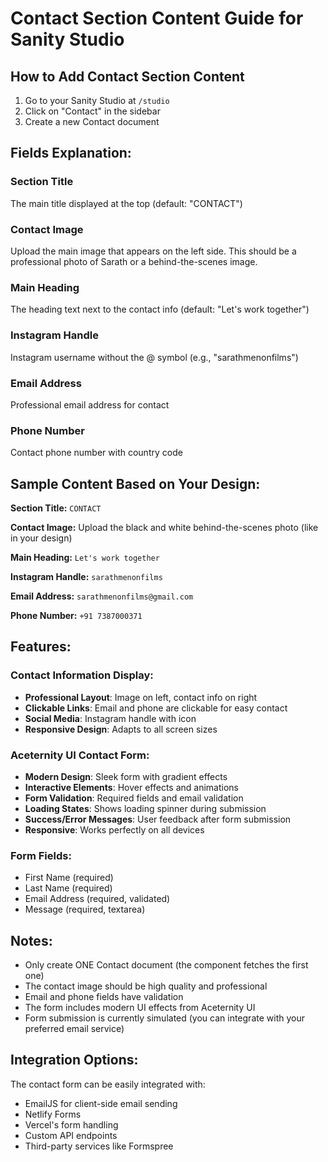 # Contact Section Content Guide for Sanity Studio

## How to Add Contact Section Content

1. Go to your Sanity Studio at `/studio`
2. Click on "Contact" in the sidebar
3. Create a new Contact document

## Fields Explanation:

### Section Title
The main title displayed at the top (default: "CONTACT")

### Contact Image
Upload the main image that appears on the left side. This should be a professional photo of Sarath or a behind-the-scenes image.

### Main Heading
The heading text next to the contact info (default: "Let's work together")

### Instagram Handle
Instagram username without the @ symbol (e.g., "sarathmenonfilms")

### Email Address
Professional email address for contact

### Phone Number
Contact phone number with country code

## Sample Content Based on Your Design:

**Section Title:** `CONTACT`

**Contact Image:** Upload the black and white behind-the-scenes photo (like in your design)

**Main Heading:** `Let's work together`

**Instagram Handle:** `sarathmenonfilms`

**Email Address:** `sarathmenonfilms@gmail.com`

**Phone Number:** `+91 7387000371`

## Features:

### Contact Information Display:
- **Professional Layout**: Image on left, contact info on right
- **Clickable Links**: Email and phone are clickable for easy contact
- **Social Media**: Instagram handle with icon
- **Responsive Design**: Adapts to all screen sizes

### Aceternity UI Contact Form:
- **Modern Design**: Sleek form with gradient effects
- **Interactive Elements**: Hover effects and animations
- **Form Validation**: Required fields and email validation
- **Loading States**: Shows loading spinner during submission
- **Success/Error Messages**: User feedback after form submission
- **Responsive**: Works perfectly on all devices

### Form Fields:
- First Name (required)
- Last Name (required)
- Email Address (required, validated)
- Message (required, textarea)

## Notes:
- Only create ONE Contact document (the component fetches the first one)
- The contact image should be high quality and professional
- Email and phone fields have validation
- The form includes modern UI effects from Aceternity UI
- Form submission is currently simulated (you can integrate with your preferred email service)

## Integration Options:
The contact form can be easily integrated with:
- EmailJS for client-side email sending
- Netlify Forms
- Vercel's form handling
- Custom API endpoints
- Third-party services like Formspree
